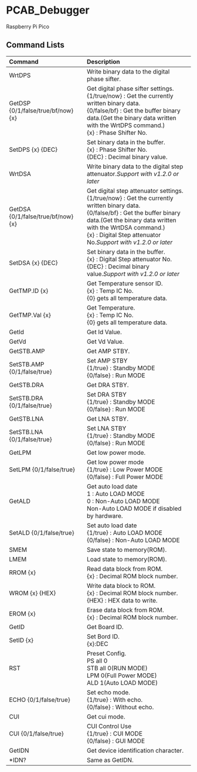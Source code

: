 # PCAB_Debugger
Raspberry Pi Pico


## Command Lists
Command | Description
:--|:--
WrtDPS | Write binary data to the digital phase sifter.
GetDSP {0/1/false/true/bf/now} {x} | Get digital phase sifter settings.<br>{1/true/now} : Get the currently written binary data.<br>{0/false/bf} : Get the buffer binary data.(Get the binary data written with the WrtDPS command.)<br>{x} : Phase Shifter No.
SetDPS {x} {DEC}| Set binary data in the buffer.<br>{x} : Phase Shifter No.<br>{DEC} : Decimal binary value.
WrtDSA | Write binary data to the digital step attenuator.<bf>*Support with v1.2.0 or later*
GetDSA {0/1/false/true/bf/now} {x} | Get digital step attenuator settings.<br>{1/true/now} : Get the currently written binary data.<br>{0/false/bf} : Get the buffer binary data.(Get the binary data written with the WrtDSA command.)<br>{x} : Digital Step attenuator No.<bf>*Support with v1.2.0 or later*
SetDSA {x} {DEC}| Set binary data in the buffer.<br>{x} : Digital Step attenuator No.<br>{DEC} : Decimal binary value.<bf>*Support with v1.2.0 or later*
GetTMP.ID {x} | Get Temperature sensor ID.<br>{x} : Temp IC No.<br>{0} gets all temperature data.
GetTMP.Val {x} | Get Temperature.<br>{x} : Temp IC No.<br>{0} gets all temperature data.
GetId | Get Id Value.
GetVd | Get Vd Value.
GetSTB.AMP | Get AMP STBY.
SetSTB.AMP {0/1/false/true}| Set AMP STBY<br>{1/true} : Standby MODE<br>{0/false} : Run MODE
GetSTB.DRA | Get DRA STBY.
SetSTB.DRA {0/1/false/true}| Set DRA STBY<br>{1/true} : Standby MODE<br>{0/false} : Run MODE
GetSTB.LNA | Get LNA STBY.
SetSTB.LNA {0/1/false/true}| Set LNA STBY<br>{1/true} : Standby MODE<br>{0/false} : Run MODE
GetLPM | Get low power mode.
SetLPM {0/1/false/true} | Get low power mode<br>{1/true} : Low Power MODE<br>{0/false} : Full Power MODE
GetALD | Get auto load date<br>1 : Auto LOAD MODE<br>0 : Non-Auto LOAD MODE<br>Non-Auto LOAD MODE if disabled by hardware.
SetALD {0/1/false/true} | Set auto load date<br>{1/true} : Auto LOAD MODE<br>{0/false} : Non-Auto LOAD MODE
SMEM | Save state to memory(ROM).
LMEM | Load state to memory(ROM).
RROM {x} | Read data block from ROM.<br>{x} : Decimal ROM block number.
WROM {x} {HEX} | Write data block to ROM.<br>{x} : Decimal ROM block number.<br>{HEX} : HEX data to write.
EROM {x} | Erase data block from ROM.<br>{x} : Decimal ROM block number.
GetID | Get Board ID.
SetID {x} | Set Bord ID.<br>{x}:DEC
RST | Preset Config.<br>PS all 0<br>STB all 0(RUN MODE)<br>LPM 0(Full Power MODE)<br>ALD 1(Auto LOAD MODE)
ECHO {0/1/false/true} | Set echo mode.<br>{1/true} : With echo.<br>{0/false} : Without echo.
CUI | Get cui mode.
CUI {0/1/false/true} | CUI Control Use<br>{1/true} : CUI MODE<br>{0/false} : GUI MODE
GetIDN | Get device identification character.
*IDN? | Same as GetIDN.
